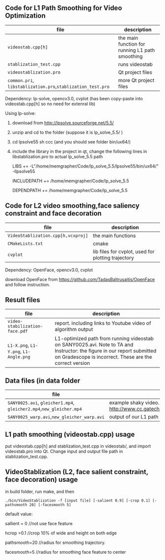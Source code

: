 ## Code for L1 Path Smoothing for Video Optimization

| file | description |
| --- | --- |
| `videostab.cpp[h]` | the main function for running L1 path smoothing |
| `stablization_test.cpp` | runs videostab |
| `videostablization.pro`| Qt project files |
| `common.pri`, `libstablization.pro`,`stablization_test.pro` | more Qt project files |

Dependency: lp-solve, opencv3.0, cvplot (has been copy-paste into videostab.cpp[h] so no need for extenral lib)

Using lp-solve:

1. download from http://lpsolve.sourceforge.net/5.5/
 
2. unzip and cd to the folder (suppose it is lp_solve_5.5/ )

3. cd lpsolve55
    sh ccc  (and you should see folder bin/ux64/)

4. include the library in the project
    in qt, change the following lines in libstablization.pro to actual lp_solve_5.5 path

    LIBS += -L"/home/memgrapher/Code/lp_solve_5.5/lpsolve55/bin/ux64/" -llpsolve55
    
    INCLUDEPATH += /home/memgrapher/Code/lp_solve_5.5
    
    DEPENDPATH  += /home/memgrapher/Code/lp_solve_5.5
    
## Code for L2 video smoothing,face saliency constraint and face decoration

| file | description |
| --- | --- |
| `VideoStablization.cpp[h,vcxproj]` | the main functions |
| `CMakeLists.txt` | cmake |
| `cvplot`  | lib files for cvplot, used for plotting trajectory |

Dependency: OpenFace, opencv3.0, cvplot

download OpenFace from https://github.com/TadasBaltrusaitis/OpenFace and follow instruction.

## Result files

| file | description |
| --- | --- |
| `video-stabilization-face.pdf` | report. including links to Youtube video of algorithm output |
| `L1-X.png`, `L1-Y.png`, `L1-Angle.png` | L1-optimized path from running videostab on SANY0025.avi. Note to TA and Instructor: the figure in our report submitted on Gradescope is incorrect. These are the correct version |

## Data files (in data folder
| file | description |
| --- | --- |
| `SANY0025.avi`, `gleicher1.mp4`, `gleicher2.mp4`,`new_gleicher.mp4` | example shaky video. obtained from http://www.cc.gatech.edu/cpl/projects/videostabilization/. |
|`SANY0025_warp.avi`,`new_gleicher_warp.avi`| output of our L1 path smoothing algorithm |

## L1 path smoothing (videostab.cpp) usage

put videostab.cpp[h] and stablization_test.cpp in videostab/, and import videostab.pro into Qt. Change input and output file path in stablization_test.cpp.

## VideoStablization (L2, face salient constraint, face decoration) usage

in build folder, run make, and then

    ./bin/VideoStablization -f [input file] [-salient 0.9] [-crop 0.1] [-pathsmooth 20] [-facesmooth 5]
    
default value: 

sallient = 0 //not use face feature

hcrop =0.1 //crop 10% of wide and height on both edge

pathsmooth=20 //radius for smoothing trajectory.

facesmooth=5 //radius for smoothing face feature to center

